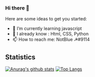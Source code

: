 ### Hi there 👋

Here are some ideas to get you started:

- 🌱 I’m currently learning javascript
- 👯 I already know : Html, CSS, Python
- 📫 How to reach me: NotBlue ☭#9114

## Statistics

[![Anurag's github stats](https://github-readme-stats.vercel.app/api?username=NotBlue-Dev&show_icons=true&theme=onedark)](https://github.com/anuraghazra/github-readme-stats)
[![Top Langs](https://github-readme-stats.vercel.app/api/top-langs/?username=NotBlue-Dev&theme=onedark)](https://github.com/anuraghazra/github-readme-stats)
